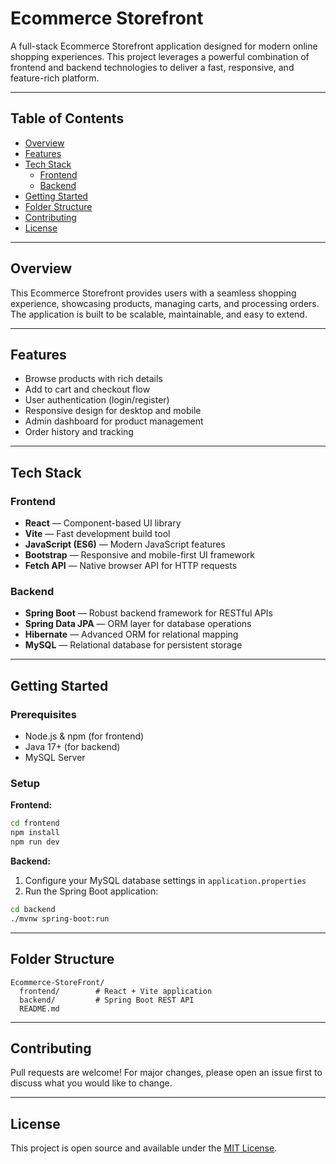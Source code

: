 # Ecommerce Storefront

A full-stack Ecommerce Storefront application designed for modern online shopping experiences. This project leverages a powerful combination of frontend and backend technologies to deliver a fast, responsive, and feature-rich platform.

---

## Table of Contents

- [Overview](#overview)
- [Features](#features)
- [Tech Stack](#tech-stack)
  - [Frontend](#frontend)
  - [Backend](#backend)
- [Getting Started](#getting-started)
- [Folder Structure](#folder-structure)
- [Contributing](#contributing)
- [License](#license)

---

## Overview

This Ecommerce Storefront provides users with a seamless shopping experience, showcasing products, managing carts, and processing orders. The application is built to be scalable, maintainable, and easy to extend.

---

## Features

- Browse products with rich details
- Add to cart and checkout flow
- User authentication (login/register)
- Responsive design for desktop and mobile
- Admin dashboard for product management
- Order history and tracking

---

## Tech Stack

### Frontend

- **React** — Component-based UI library
- **Vite** — Fast development build tool
- **JavaScript (ES6)** — Modern JavaScript features
- **Bootstrap** — Responsive and mobile-first UI framework
- **Fetch API** — Native browser API for HTTP requests

### Backend

- **Spring Boot** — Robust backend framework for RESTful APIs
- **Spring Data JPA** — ORM layer for database operations
- **Hibernate** — Advanced ORM for relational mapping
- **MySQL** — Relational database for persistent storage

---

## Getting Started

### Prerequisites

- Node.js & npm (for frontend)
- Java 17+ (for backend)
- MySQL Server

### Setup

**Frontend:**

```bash
cd frontend
npm install
npm run dev
```

**Backend:**

1. Configure your MySQL database settings in `application.properties`
2. Run the Spring Boot application:

```bash
cd backend
./mvnw spring-boot:run
```

---

## Folder Structure

```
Ecommerce-StoreFront/
  frontend/        # React + Vite application
  backend/         # Spring Boot REST API
  README.md
```

---

## Contributing

Pull requests are welcome! For major changes, please open an issue first to discuss what you would like to change.

---

## License

This project is open source and available under the [MIT License](LICENSE).
